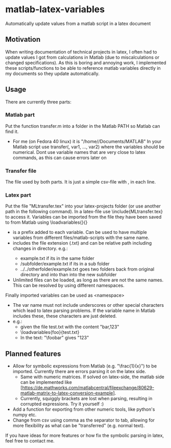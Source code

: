 # matlab-latex-variables
Automatically update values from a matlab script in a latex document

## Motivation
When writing documentation of technical projects in latex, I often had to update values I got from calculations in Matlab (due to miscalculations or changed specifications). As this is boring and annoying work, I implemented these scripts/functions to be able to reference matlab variables directly in my documents so they update automatically.

## Usage
There are currently three parts:
### Matlab part
Put the function transfer.m into a folder in the Matlab PATH so Matlab can find it.
- For me (on Fedora 40 linux) it is "/home/<user>/Documents/MATLAB"
In your Matlab script use
transfer(<file path>, var1, ..., var2)
where the variables should be numerical. Dont use variable names that are very close to latex commands, as this can cause errors later on

### Transfer file
The file used by both parts. It is just a simple csv-file with <name>,<value> in each line.

### Latex part
Put the file "MLtransfer.tex" into your latex-projects folder (or use another path in the following command).
In a latex-file use
\include{MLtransfer.tex}
to access it. Variables can be imported from the file they have been saved to from Matlab using
\loadvariables{<namespace>}{<file path>}
- <namespace> is a prefix added to each variable. Can be used to have multiple variables from different files/matlab-scripts with the same name.
- <file path> includes the file extension (.txt) and can be relative path including changes in directory. e.g.:
	- example.txt if its in the same folder
	- /subfolder/example.txt if its in a sub folder
	- ../../otherfolder/example.txt goes two folders back from original directory and into than into the new subfolder
- Unlimited files can be loaded, as long as there are not the same names. This can be resolved by using different namespaces. 

Finally imported variables can be used as 
\<namespace><var name>
- The var name must not include underscores or other special characters which lead to latex parsing problems. If the variable name in Matlab includes these, these characters are just deleted.
- e.g.: 
	- given the file test.txt with the content "bar,123"
	- \loadvariables{foo}{test.txt}
	- In the text: "\foobar" gives "123"



## Planned features
- Allow for symbolic expressions from Matlab (e.g. "\frac{1}{x}") to be imported. Currently there are errors parsing it on the latex side.
	- Same with numeric matrices. If solved on latex-side, the matlab side can be implemented like
	[https://de.mathworks.com/matlabcentral/fileexchange/80629-matlab-matrix-to-latex-conversion-example].
	- Currently, squiggly brackets are lost when parsing, resulting in corrupted expressions. Try it yourself :)
- Add a function for exporting from other numeric tools, like python's numpy etc.
- Change from csv using comma as the separator to tab, allowing for more flexibility as what can be "transferred" (e.g. normal text).

If you have ideas for more features or how fix the symbolic parsing in latex, feel free to contact me.